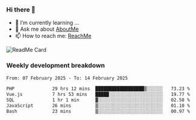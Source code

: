 ### Hi there 👋

- 🌱 I’m currently learning ...
- 💬 Ask me about [AboutMe](https://www.itzcy.com/about)
- 📫 How to reach me: [ReachMe](https://www.itzcy.com/about)

![ReadMe Card](https://github-readme-stats-ten-gilt.vercel.app/api?username=SuperChenYun&show_icons=true&title_color=fff&icon_color=79ff97&text_color=9f9f9f&bg_color=151515&hide_border=true)

### Weekly development breakdown
<!--START_SECTION:waka-->

```txt
From: 07 February 2025 - To: 14 February 2025

PHP              29 hrs 12 mins  ██████████████████▒░░░░░░   73.23 %
Vue.js           7 hrs 53 mins   █████░░░░░░░░░░░░░░░░░░░░   19.77 %
SQL              1 hr 1 min      ▓░░░░░░░░░░░░░░░░░░░░░░░░   02.58 %
JavaScript       26 mins         ▒░░░░░░░░░░░░░░░░░░░░░░░░   01.10 %
Bash             23 mins         ▒░░░░░░░░░░░░░░░░░░░░░░░░   00.97 %
```

<!--END_SECTION:waka-->
